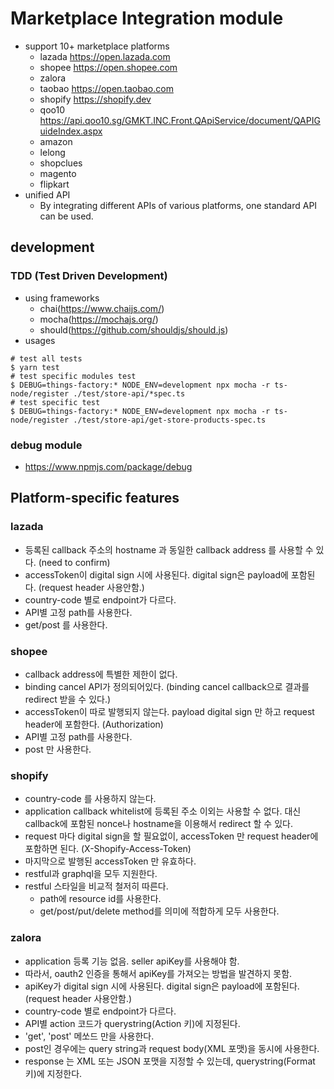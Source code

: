 # Marketplace Integration module

- support 10+ marketplace platforms
  - lazada https://open.lazada.com
  - shopee https://open.shopee.com
  - zalora
  - taobao https://open.taobao.com
  - shopify https://shopify.dev
  - qoo10 https://api.qoo10.sg/GMKT.INC.Front.QApiService/document/QAPIGuideIndex.aspx
  - amazon
  - lelong
  - shopclues
  - magento
  - flipkart
- unified API
  - By integrating different APIs of various platforms, one standard API can be used.

## development

### TDD (Test Driven Development)

- using frameworks
  - chai(https://www.chaijs.com/)
  - mocha(https://mochajs.org/)
  - should(https://github.com/shouldjs/should.js)
- usages

```
# test all tests
$ yarn test
# test specific modules test
$ DEBUG=things-factory:* NODE_ENV=development npx mocha -r ts-node/register ./test/store-api/*spec.ts
# test specific test
$ DEBUG=things-factory:* NODE_ENV=development npx mocha -r ts-node/register ./test/store-api/get-store-products-spec.ts
```

### debug module

- https://www.npmjs.com/package/debug

## Platform-specific features

### lazada

- 등록된 callback 주소의 hostname 과 동일한 callback address 를 사용할 수 있다. (need to confirm)
- accessToken이 digital sign 시에 사용된다. digital sign은 payload에 포함된다. (request header 사용안함.)
- country-code 별로 endpoint가 다르다.
- API별 고정 path를 사용한다.
- get/post 를 사용한다.

### shopee

- callback address에 특별한 제한이 없다.
- binding cancel API가 정의되어있다. (binding cancel callback으로 결과를 redirect 받을 수 있다.)
- accessToken이 따로 발행되지 않는다. payload digital sign 만 하고 request header에 포함한다. (Authorization)
- API별 고정 path를 사용한다.
- post 만 사용한다.

### shopify

- country-code 를 사용하지 않는다.
- application callback whitelist에 등록된 주소 이외는 사용할 수 없다. 대신 callback에 포함된 nonce나 hostname을 이용해서 redirect 할 수 있다.
- request 마다 digital sign을 할 필요없이, accessToken 만 request header에 포함하면 된다. (X-Shopify-Access-Token)
- 마지막으로 발행된 accessToken 만 유효하다.
- restful과 graphql을 모두 지원한다.
- restful 스타일을 비교적 철저히 따른다.
  - path에 resource id를 사용한다.
  - get/post/put/delete method를 의미에 적합하게 모두 사용한다.

### zalora

- application 등록 기능 없음. seller apiKey를 사용해야 함.
- 따라서, oauth2 인증을 통해서 apiKey를 가져오는 방법을 발견하지 못함.
- apiKey가 digital sign 시에 사용된다. digital sign은 payload에 포함된다. (request header 사용안함.)
- country-code 별로 endpoint가 다르다.
- API별 action 코드가 querystring(Action 키)에 지정된다.
- 'get', 'post' 메쏘드 만을 사용한다.
- post인 경우에는 query string과 request body(XML 포맷)을 동시에 사용한다.
- response 는 XML 또는 JSON 포맷을 지정할 수 있는데, querystring(Format 키)에 지정한다.
